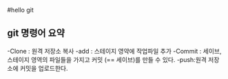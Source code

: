 #hello git

## git 명령어 요약

-Clone : 원격 저장소 복사
-add : 스테이지 영약에 작업파일 추가
-Commit : 세이브, 스테이지 영역의 파일들을 가지고 커밋 (== 세이브)를 만들 수 있다.
-push:원격 저장소에 커밋을 업로드한다.